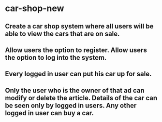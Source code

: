 # car-shop-new


## Create a car shop system where all users will be able to view the cars that are on sale.
## Allow users the option to register. Allow users the option to log into the system.
## Every logged in user can put his car up for sale.
## Only the user who is the owner of that ad can modify or delete the article. Details of the car can be seen only by logged in users. Any other logged in user can buy a car.